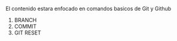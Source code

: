 
El contenido estara enfocado en comandos basicos de Git y Github

1. BRANCH
2. COMMIT
3. GIT RESET






